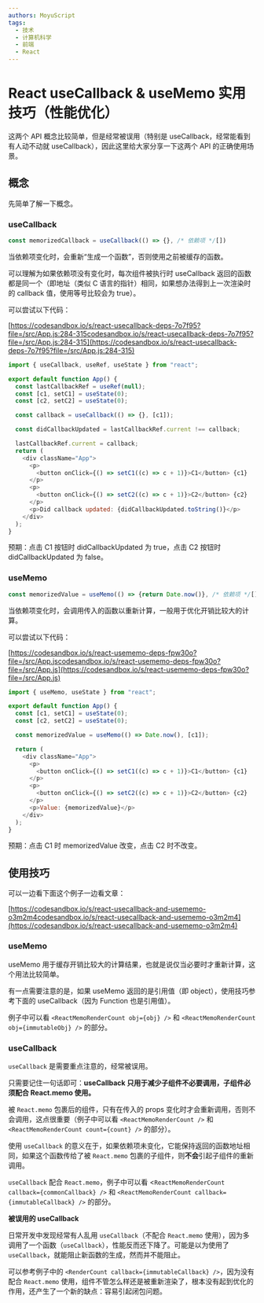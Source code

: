 ```yaml
---
authors: MoyuScript
tags: 
  - 技术
  - 计算机科学
  - 前端
  - React
---
```


# React useCallback & useMemo 实用技巧（性能优化）

这两个 API 概念比较简单，但是经常被误用（特别是 useCallback，经常能看到有人动不动就 useCallback），因此这里给大家分享一下这两个 API 的正确使用场景。

<!--truncate-->

## 概念

先简单了解一下概念。

### useCallback

```js
const memorizedCallback = useCallback(() => {}, /* 依赖项 */[])
```

当依赖项变化时，会重新“生成一个函数”，否则使用之前被缓存的函数。

可以理解为如果依赖项没有变化时，每次组件被执行时 useCallback 返回的函数都是同一个（即地址（类似 C 语言的指针）相同，如果想办法得到上一次渲染时的 callback 值，使用等号比较会为 true）。

可以尝试以下代码：

[https://codesandbox.io/s/react-usecallback-deps-7o7f95?file=/src/App.js:284-315codesandbox.io/s/react-usecallback-deps-7o7f95?file=/src/App.js:284-315](https://codesandbox.io/s/react-usecallback-deps-7o7f95?file=/src/App.js:284-315)

```js
import { useCallback, useRef, useState } from "react";

export default function App() {
  const lastCallbackRef = useRef(null);
  const [c1, setC1] = useState(0);
  const [c2, setC2] = useState(0);

  const callback = useCallback(() => {}, [c1]);

  const didCallbackUpdated = lastCallbackRef.current !== callback;

  lastCallbackRef.current = callback;
  return (
    <div className="App">
      <p>
        <button onClick={() => setC1((c) => c + 1)}>C1</button> {c1}
      </p>
      <p>
        <button onClick={() => setC2((c) => c + 1)}>C2</button> {c2}
      </p>
      <p>Did callback updated: {didCallbackUpdated.toString()}</p>
    </div>
  );
}
```

预期：点击 C1 按钮时 didCallbackUpdated 为 true，点击 C2 按钮时 didCallbackUpdated 为 false。

### useMemo

```js
const memorizedValue = useMemo(() => {return Date.now()}, /* 依赖项 */[])
```

当依赖项变化时，会调用传入的函数以重新计算，一般用于优化开销比较大的计算。

可以尝试以下代码：

[https://codesandbox.io/s/react-usememo-deps-fpw30o?file=/src/App.jscodesandbox.io/s/react-usememo-deps-fpw30o?file=/src/App.js](https://codesandbox.io/s/react-usememo-deps-fpw30o?file=/src/App.js)

```js
import { useMemo, useState } from "react";

export default function App() {
  const [c1, setC1] = useState(0);
  const [c2, setC2] = useState(0);

  const memorizedValue = useMemo(() => Date.now(), [c1]);

  return (
    <div className="App">
      <p>
        <button onClick={() => setC1((c) => c + 1)}>C1</button> {c1}
      </p>
      <p>
        <button onClick={() => setC2((c) => c + 1)}>C2</button> {c2}
      </p>
      <p>Value: {memorizedValue}</p>
    </div>
  );
}
```

预期：点击 C1 时 memorizedValue 改变，点击 C2 时不改变。

## 使用技巧

可以一边看下面这个例子一边看文章：

[https://codesandbox.io/s/react-usecallback-and-usememo-o3m2m4codesandbox.io/s/react-usecallback-and-usememo-o3m2m4](https://codesandbox.io/s/react-usecallback-and-usememo-o3m2m4)

### useMemo

useMemo 用于缓存开销比较大的计算结果，也就是说仅当必要时才重新计算，这个用法比较简单。

有一点需要注意的是，如果 useMemo 返回的是引用值（即 object），使用技巧参考下面的 useCallback（因为 Function 也是引用值）。

例子中可以看 `<ReactMemoRenderCount obj={obj} />` 和 `<ReactMemoRenderCount obj={immutableObj} />` 的部分。

### useCallback

`useCallback` 是需要重点注意的，经常被误用。

只需要记住一句话即可：**useCallback 只用于减少子组件不必要调用，子组件必须配合 React.memo 使用。**

被 `React.memo` 包裹后的组件，只有在传入的 props 变化时才会重新调用，否则不会调用，这点很重要（例子中可以看 `<ReactMemoRenderCount />` 和 `<ReactMemoRenderCount count={count} />` 的部分）。

使用 `useCallback` 的意义在于，如果依赖项未变化，它能保持返回的函数地址相同，如果这个函数传给了被 `React.memo` 包裹的子组件，则**不会**引起子组件的重新调用。

`useCallback` 配合 `React.memo`，例子中可以看 <`ReactMemoRenderCount callback={commonCallback} />` 和 `<ReactMemoRenderCount callback={immutableCallback} />` 的部分。

**被误用的 useCallback**

日常开发中发现经常有人乱用 `useCallback`（不配合 `React.memo` 使用），因为多调用了一个函数（`useCallback`），性能反而还下降了。可能是以为使用了 `useCallback`，就能阻止新函数的生成，然而并不能阻止。

可以参考例子中的 `<RenderCount callback={immutableCallback} />`，因为没有配合 `React.memo` 使用，组件不管怎么样还是被重新渲染了，根本没有起到优化的作用，还产生了一个新的缺点：容易引起闭包问题。